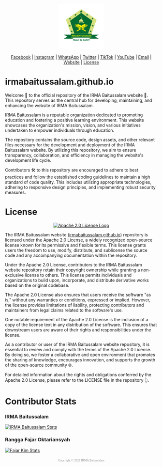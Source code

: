 [<div align="center"><img src="assets/images/logo.png" weight="150px" height="150px" alt="Logo"></div>](https://irmabaitussalam.github.io)

<div align="center">

[Facebook](https://www.facebook.com/p/100091427423487) | [Instagram](https://www.instagram.com/irmasman22garut_official) | [WhatsApp](https://wa.me/6283173511053) | [Twitter](https://www.twitter.com/irmasman22garut) | [TikTok](https://www.tiktok.com/@irmasman22garut_official) | [YouTube](https://www.youtube.com/@IRMABaitussalam) | [Email](mailto:irmabaitussalam22garut@gmail.com) | [Website](https://irmabaitussalam.github.io) | [License](https://github.com/IRMABaitussalam/irmabaitussalam.github.io/blob/master/LICENSE)</div>

# irmabaitussalam.github.io
Welcome 👋 to the official repository of the IRMA Baitussalam website 🥳. This repository serves as the central hub for developing, maintaining, and enhancing the website of IRMA Baitussalam.

IRMA Baitussalam is a reputable organization dedicated to promoting education and fostering a positive learning environment. This website showcases the organization's mission, vision, and various initiatives undertaken to empower individuals through education.

The repository contains the source code, design assets, and other relevant files necessary for the development and deployment of the IRMA Baitussalam website. By utilizing this repository, we aim to ensure transparency, collaboration, and efficiency in managing the website's development life cycle.

Contributors 🛠️ to this repository are encouraged to adhere to best practices and follow the established coding guidelines to maintain a high standard of code quality. This includes utilizing appropriate technologies, adhering to responsive design principles, and implementing robust security measures.

# License
<div align="center">

[![Apache 2.0 License Logo](https://www.apache.org/foundation/press/kit/asf_logo.svg)](https://www.apache.org/licenses/LICENSE-2.0)</div>

The IRMA Baitussalam website ([irmabaitussalam.github.io](https://irmabaitussalam.github.io)) repository is licensed under the Apache 2.0 License, a widely recognized open-source license known for its permissive and flexible terms. This license grants users the freedom to use, modify, distribute, and sublicense the source code and any accompanying documentation within the repository.

Under the Apache 2.0 License, contributors to the IRMA Baitussalam website repository retain their copyright ownership while granting a non-exclusive license to others. This license permits individuals and organizations to build upon, incorporate, and distribute derivative works based on the original codebase.

The Apache 2.0 License also ensures that users receive the software "as is," without any warranties or conditions, expressed or implied. However, the license provides limitations of liability, protecting contributors and maintainers from legal claims related to the software's use.

One notable requirement of the Apache 2.0 License is the inclusion of a copy of the license text in any distribution of the software. This ensures that downstream users are aware of their rights and responsibilities under the license.

As a contributor or user of the IRMA Baitussalam website repository, it is essential to review and comply with the terms of the Apache 2.0 License. By doing so, we foster a collaborative and open environment that promotes the sharing of knowledge, encourages innovation, and supports the growth of the open-source community 🌐.

For detailed information about the rights and obligations conferred by the Apache 2.0 License, please refer to the LICENSE file in the repository 👆.

# Contributor Stats
### IRMA Baitussalam
[![IRMA Baitussalam Stats](https://github-readme-stats.vercel.app/api?username=IRMABaitussalam&show_icons=true&bg_color=3,e96443,904e95&title_color=fff&text_color=fff&icon_color=fff)](https://github.com/IRMABaitussalam)
### Rangga Fajar Oktariansyah
[![Fajar Kim Stats](https://github-readme-stats.vercel.app/api?username=FajarKim&show_icons=true&bg_color=3,e96443,904e95&title_color=fff&text_color=fff&icon_color=fff)](https://github.com/FajarKim)

<p align="center"><font face="Times New Roman" color="#8B8B8B" size="1.5px">Copyright © 2023 IRMA Baitussalam</font></p>